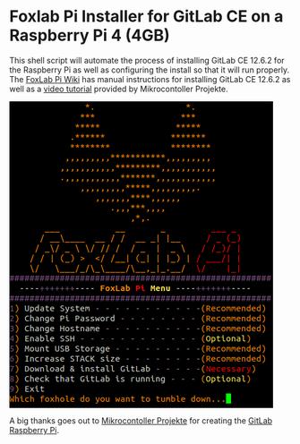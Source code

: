 # Foxlab Pi Installer for GitLab CE on a Raspberry Pi 4 (4GB)
This shell script will automate the process of installing GitLab CE 12.6.2 for the Raspberry Pi as well as configuring the install so that it will run properly. The [FoxLab Pi Wiki](https://github.com/k0d3x8its/FoxLabPi/wiki) has manual instructions for installing GitLab CE 12.6.2 as well as a [video tutorial](https://www.youtube.com/watch?v=VVp0buV-wVM) provided by Mikrocontoller Projekte. 
<br> 

<img align="center" src="https://github.com/k0d3x8its/FoxLabPi/blob/master/images/FoxLab-Pi_Menu.png"> 
<br>

A big thanks goes out to <a href="https://github.com/MikrocontollerProjekte">Mikrocontoller Projekte</a> for creating the <a href="https://github.com/MikrocontollerProjekte/GitLabRaspberryPi">GitLab Raspberry Pi</a>. 
